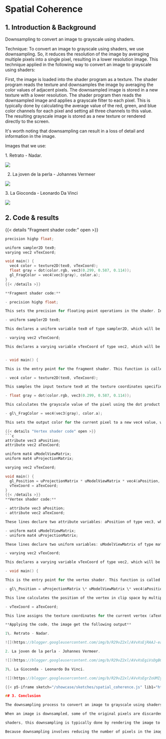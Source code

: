 ﻿# Spatial Coherence

## 1. Introduction & Background
Downsampling to convert an image to grayscale using shaders.

Technique: To convert an image to grayscale using shaders, we use downsampling. So, it reduces the resolution of the image by averaging multiple pixels into a single pixel, resulting in a lower resolution image. This technique applied in the following way to convert an image to grayscale using shaders:

First, the image is loaded into the shader program as a texture. The shader program reads the texture and downsamples the image by averaging the color values of adjacent pixels. The downsampled image is stored in a new texture with a lower resolution. The shader program then reads the downsampled image and applies a grayscale filter to each pixel. This is typically done by calculating the average value of the red, green, and blue color channels for each pixel and setting all three channels to this value. The resulting grayscale image is stored as a new texture or rendered directly to the screen.

It's worth noting that downsampling can result in a loss of detail and information in the image.

Images that we use:

1\. Retrato - Nadar.

![](https://blogger.googleusercontent.com/img/b/R29vZ2xl/AVvXsEirou3exNxqra4QGLQXdHjA7jAeLv5oEfjVVvmFjnIBoB7Y7W5B3Ic72zieqaa5a5j0e6N4ldXW76SuEfJpqeWG70oZ8Il5FmRnQjv7XUUr4uQUS7OodLKnoY3aWjtytgHG6THfjgIZ2OThbVOPaGU22LvUgeA1Ojec237CuLYqatjaIKmIY9zb0MFScO8/s1600/Aspose.Words.2a55bee0-0933-45e2-bef1-40574ab4a90d.001.png)

2. La joven de la perla - Johannes Vermeer

![](https://blogger.googleusercontent.com/img/b/R29vZ2xl/AVvXsEi9GwYNKHAgS_XAAK7c2goq3sA0grQQH-pc67AiElmnpu-uackz72aVmzDMaAEBjsh3Bvu_F1o9NPh0RY9e0Ro_TZTkI39R49hjRMf8NuOoD0KZ_Uu9-yJfAGp2w3RsZpYTTThgxLtZKYlxi7n9abiagv7vabQMOpMVpTGBq58kTu75L9n2UAzheKUrTWA/s1600/Aspose.Words.2a55bee0-0933-45e2-bef1-40574ab4a90d.002.png)

3\. La Gioconda - Leonardo Da Vinci

![](https://blogger.googleusercontent.com/img/b/R29vZ2xl/AVvXsEijyH2LXHovISHbTo2OFLgSxw_pGtBkgG672_z6w61rHlrjRLqkFIMWg8Mcqjs3stWgPHwmrYz2tEM0rpRqY-i772JHdWvEzchXSNv6uU9lkpBuWq9z7GjwC9b_voxe579Y32up4VqZN44uXwiJeFY_IcJmlPFfLU1qZOPfuo71-Gafln0rnMz_FlxDIxg/s1600/Aspose.Words.2a55bee0-0933-45e2-bef1-40574ab4a90d.003.jpeg)

## 2. Code & results

{{< details "Fragment shader code:" open >}}
```c
precision highp float;

uniform sampler2D tex0;
varying vec2 vTexCoord;

void main() {
  vec4 color = texture2D(tex0, vTexCoord);
  float gray = dot(color.rgb, vec3(0.299, 0.587, 0.114));
  gl_FragColor = vec4(vec3(gray), color.a);
}
{{< /details >}}

**Fragment shader code:**

- precision highp float;

This sets the precision for floating-point operations in the shader. In this case, highp means high precision.

- uniform sampler2D tex0;

This declares a uniform variable tex0 of type sampler2D, which will be used to sample the input texture.

- varying vec2 vTexCoord;

This declares a varying variable vTexCoord of type vec2, which will be used to pass the texture coordinates from the vertex shader to the fragment shader.


- void main() {

This is the entry point for the fragment shader. This function is called once for each pixel in the output image.

- vec4 color = texture2D(tex0, vTexCoord);

This samples the input texture tex0 at the texture coordinates specified by vTexCoord and assigns the resulting color value to color.

- float gray = dot(color.rgb, vec3(0.299, 0.587, 0.114));

This calculates the grayscale value of the pixel using the dot product of the color vector (color.rgb) and a vector containing the weights for the red, green, and blue channels (vec3(0.299, 0.587, 0.114)). These weights are commonly used in image processing to create a luminance-based grayscale conversion.

- gl\_FragColor = vec4(vec3(gray), color.a);

This sets the output color for the current pixel to a new vec4 value, where the RGB channels are set to the grayscale value (vec3(gray)) and the alpha channel is set to the alpha value of the input color (color.a).

{{< details "Vertex shader code" open >}}
```c
attribute vec3 aPosition;
attribute vec2 aTexCoord;

uniform mat4 uModelViewMatrix;
uniform mat4 uProjectionMatrix;

varying vec2 vTexCoord;

void main() {
  gl_Position = uProjectionMatrix * uModelViewMatrix * vec4(aPosition, 1.0);
  vTexCoord = aTexCoord;
}
{{< /details >}}
**Vertex shader code:**

- attribute vec3 aPosition;
- attribute vec2 aTexCoord;

These lines declare two attribute variables: aPosition of type vec3, which stores the position of each vertex in the mesh, and aTexCoord of type vec2, which stores the texture coordinates for each vertex.

- uniform mat4 uModelViewMatrix;
- uniform mat4 uProjectionMatrix;

These lines declare two uniform variables: uModelViewMatrix of type mat4, which is a matrix that transforms vertices from object space to view space, and uProjectionMatrix of type mat4, which is a matrix that transforms vertices from view space to clip space.

- varying vec2 vTexCoord;

This declares a varying variable vTexCoord of type vec2, which will be used to pass the texture coordinates from the vertex shader to the fragment shader.

- void main() {

This is the entry point for the vertex shader. This function is called once for each vertex in the mesh.

- gl\_Position = uProjectionMatrix \* uModelViewMatrix \* vec4(aPosition, 1.0);

This line calculates the position of the vertex in clip space by multiplying the vertex position in object space (aPosition) by the model-view matrix (uModelViewMatrix), then by the projection matrix (uProjectionMatrix), and finally by a homogeneous coordinate vec4(aPosition, 1.0). The resulting clip-space position is assigned to gl\_Position, a built-in variable that represents the position of the vertex in clip space.

- vTexCoord = aTexCoord;

This line assigns the texture coordinates for the current vertex (aTexCoord) to vTexCoord, which will be passed on to the fragment shader for texture sampling.

**Applying the code, the image get the following output**

1\. Retrato - Nadar.

![](https://blogger.googleusercontent.com/img/b/R29vZ2xl/AVvXsEjRAAJ-eaALus7cDtG5FkMAV62J5v2AYGoUV0Bo5L2PTQGhjxxwdRwn_UFKxhFquMSXJqbAg7qRwFccC66l-yucgwSkEupmpIWou57g1bKc-UHJi1DuIy71hGvhpbd7DAUCNh0jsZM3y0d5o-7MBad-R0hLg2k7zKDkbai8pXLw_OML24Da1NeDzsRz5vs/s1600/Aspose.Words.2a55bee0-0933-45e2-bef1-40574ab4a90d.004.png)

2. La joven de la perla - Johannes Vermeer.

![](https://blogger.googleusercontent.com/img/b/R29vZ2xl/AVvXsEgiVsDgBQDNMAqP21C_XYQMQDS9ikgVuD2WxbbwGgm7bGuqmW_c26-m-CoCMQiT-h6px1BgPtXcqDr5p-GfZVTnI852D5cwR04oXYev0gwa6f3IlY4k0y5VLJivT2MBsB8B_rUb7jxT7e5S1Rvg0hgQDQ-3JHVko-W3RGMvYIzWV4MgjrVLCLqPAixxohU/s1600/Aspose.Words.2a55bee0-0933-45e2-bef1-40574ab4a90d.005.png)

3\. La Gioconda - Leonardo Da Vinci.

![](https://blogger.googleusercontent.com/img/b/R29vZ2xl/AVvXsEgrZoUMIyNtHUZggW-IlwNraf6Ji5kCt1SXUC-9cfQVTv8_XfPk0gmpfjGRYfy6OK2l58J_Tvh09hliqZMceOYb-Z6e6Cwy-ISb0hQ1rNK5nVjnx0cDnNR497UzPPs7P-t3ZfvIQTG7TPOaJ2Z8sxeDEZNcOg754-M9LYsg_hciUMoE1eiPsM2zyR-kK9g/s1600/Aspose.Words.2a55bee0-0933-45e2-bef1-40574ab4a90d.006.jpeg)

{{< p5-iframe sketch="/showcase/sketches/spatial_coherence.js" lib1="https://cdn.jsdelivr.net/gh/VisualComputing/p5.treegl/p5.treegl.js" width="660" height="505" >}}

## 3. Conclusion

The downsampling process to convert an image to grayscale using shaders can make the image appear to have lower resolution or be more pixelated because it involves reducing the number of pixels in the image.

When an image is downsampled, some of the original pixels are discarded or averaged to create a new, smaller image. In the case of grayscale conversion using

shaders, this downsampling is typically done by rendering the image to a smaller texture using a fragment shader that calculates the grayscale value of each pixel. The resulting texture may have a lower resolution than the original image, depending on the size of the output texture.

Because downsampling involves reducing the number of pixels in the image, some details may be lost or blurred in the downsampling process. For example, if the original image contains fine lines or intricate patterns, these details may become less distinct or disappear altogether in the downsampled version. This loss of detail can make the image appear to have lower resolution or be more pixelated.
